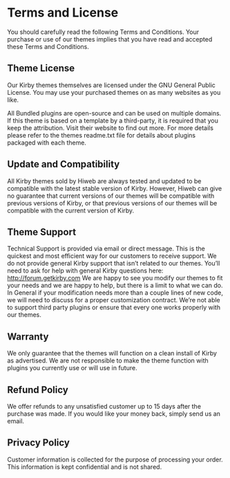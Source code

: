 # Terms and License
You should carefully read the following Terms and Conditions. Your purchase or use of our themes implies that you have read and accepted these Terms and Conditions.

## Theme License
Our Kirby themes themselves are licensed under the GNU General Public License.
You may use your purchased themes on as many websites as you like.

All Bundled plugins are open-source and can be used on multiple domains.
If this theme is based on a template by a third-party, it is required that you keep the attribution. Visit their website to find out more.
For more details please refer to the themes readme.txt file for details about plugins packaged with each theme.

## Update and Compatibility
All Kirby themes sold by Hiweb are always tested and updated to be compatible with the latest stable version of Kirby. However, Hiweb can give no guarantee that current versions of our themes will be compatible with previous versions of Kirby, or that previous versions of our themes will be compatible with the current version of Kirby.

## Theme Support
Technical Support is provided via email or direct message. This is the quickest and most efficient way for our customers to receive support.
We do not provide general Kirby support that isn’t related to our themes. You’ll need to ask for help with general Kirby questions here: <http://forum.getkirby.com>
We are happy to see you modify our themes to fit your needs and we are happy to help, but there is a limit to what we can do. In General if your modification needs more than a couple lines of new code, we will need to discuss for a proper customization contract.
We’re not able to support third party plugins or ensure that every one works properly with our themes.

## Warranty
We only guarantee that the themes will function on a clean install of Kirby as advertised. We are not responsible to make the theme function with plugins you currently use or will use in future.

## Refund Policy
We offer refunds to any unsatisfied customer up to 15 days after the purchase was made. If you would like your money back, simply send us an email.

## Privacy Policy
Customer information is collected for the purpose of processing your order. This information is kept confidential and is not shared.
